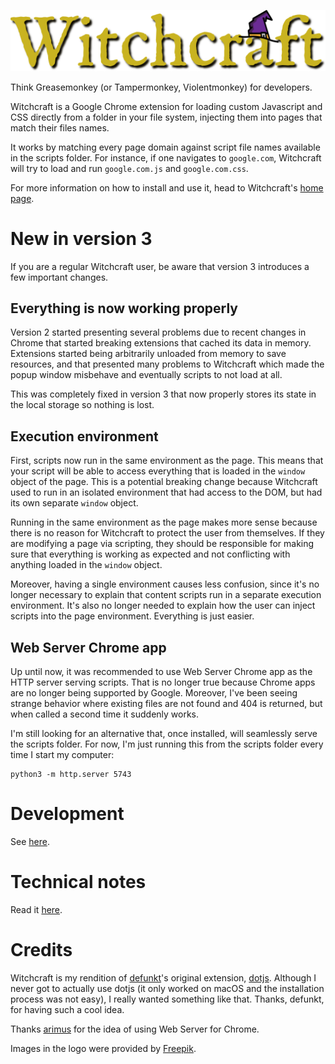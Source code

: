 
![Witchcraft](docs/title.png)

Think Greasemonkey (or Tampermonkey, Violentmonkey) for developers.

Witchcraft is a Google Chrome extension for loading custom Javascript and CSS directly from a folder in your file system, injecting them into pages that match their files names.

It works by matching every page domain against script file names available in the scripts folder. For instance, if one navigates to `google.com`, Witchcraft will try to load and run `google.com.js` and `google.com.css`.

For more information on how to install and use it, head to Witchcraft's [home page](//luciopaiva.com/witchcraft).

# New in version 3

If you are a regular Witchcraft user, be aware that version 3 introduces a few important changes.

## Everything is now working properly

Version 2 started presenting several problems due to recent changes in Chrome that started breaking extensions that cached its data in memory. Extensions started being arbitrarily unloaded from memory to save resources, and that presented many problems to Witchcraft which made the popup window misbehave and eventually scripts to not load at all.

This was completely fixed in version 3 that now properly stores its state in the local storage so nothing is lost.

## Execution environment

First, scripts now run in the same environment as the page. This means that your script will be able to access everything that is loaded in the `window` object of the page. This is a potential breaking change because Witchcraft used to run in an isolated environment that had access to the DOM, but had its own separate `window` object.

Running in the same environment as the page makes more sense because there is no reason for Witchcraft to protect the user from themselves. If they are modifying a page via scripting, they should be responsible for making sure that everything is working as expected and not conflicting with anything loaded in the `window` object.

Moreover, having a single environment causes less confusion, since it's no longer necessary to explain that content scripts run in a separate execution environment. It's also no longer needed to explain how the user can inject scripts into the page environment. Everything is just easier.

## Web Server Chrome app

Up until now, it was recommended to use Web Server Chrome app as the HTTP server serving scripts. That is no longer true because Chrome apps are no longer being supported by Google. Moreover, I've been seeing strange behavior where existing files are not found and 404 is returned, but when called a second time it suddenly works.

I'm still looking for an alternative that, once installed, will seamlessly serve the scripts folder. For now, I'm just running this from the scripts folder every time I start my computer:

    python3 -m http.server 5743 

# Development

See [here](./development.md).

# Technical notes

Read it [here](./technical-notes.md).

# Credits

Witchcraft is my rendition of [defunkt](//github.com/defunkt)'s original extension, [dotjs](//github.com/defunkt/dotjs). Although I never got to actually use dotjs (it only worked on macOS and the installation process was not easy), I really wanted something like that. Thanks, defunkt, for having such a cool idea.

Thanks [arimus](//github.com/arimus) for the idea of using Web Server for Chrome.

Images in the logo were provided by [Freepik](//www.flaticon.com/authors/freepik).
